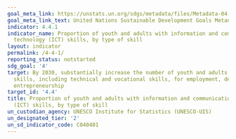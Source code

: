 ```yaml
---
goal_meta_link: https://unstats.un.org/sdgs/metadata/files/Metadata-04-04-01.pdf
goal_meta_link_text: United Nations Sustainable Development Goals Metadata (pdf 210kB)
indicator: 4.4.1
indicator_name: Proportion of youth and adults with information and communications
  technology (ICT) skills, by type of skill
layout: indicator
permalink: /4-4-1/
reporting_status: notstarted
sdg_goal: '4'
target: By 2030, substantially increase the number of youth and adults who have relevant
  skills, including technical and vocational skills, for employment, decent jobs and
  entrepreneurship
target_id: '4.4'
title: Proportion of youth and adults with information and communications technology
  (ICT) skills, by type of skill
un_custodian_agency: UNESCO Institute for Statistics (UNESCO-UIS)
un_designated_tier: '2'
un_sd_indicator_code: C040401
---
```

